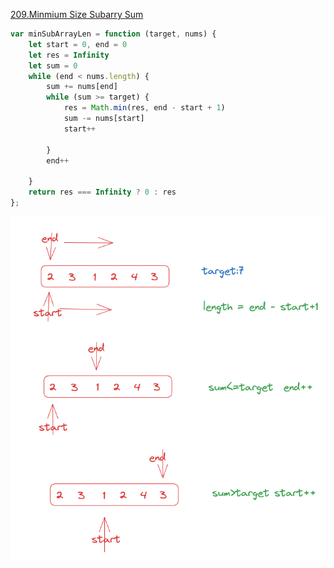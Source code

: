 <a href="https://leetcode.com/problems/minimum-size-subarray-sum/">209.Minmium Size Subarry Sum</a>

``` js
var minSubArrayLen = function (target, nums) {
    let start = 0, end = 0
    let res = Infinity
    let sum = 0
    while (end < nums.length) {
        sum += nums[end]
        while (sum >= target) {
            res = Math.min(res, end - start + 1)
            sum -= nums[start]
            start++

        }
        end++

    }
    return res === Infinity ? 0 : res
};
```

<img src="./img/1685690270129.jpg"></img>